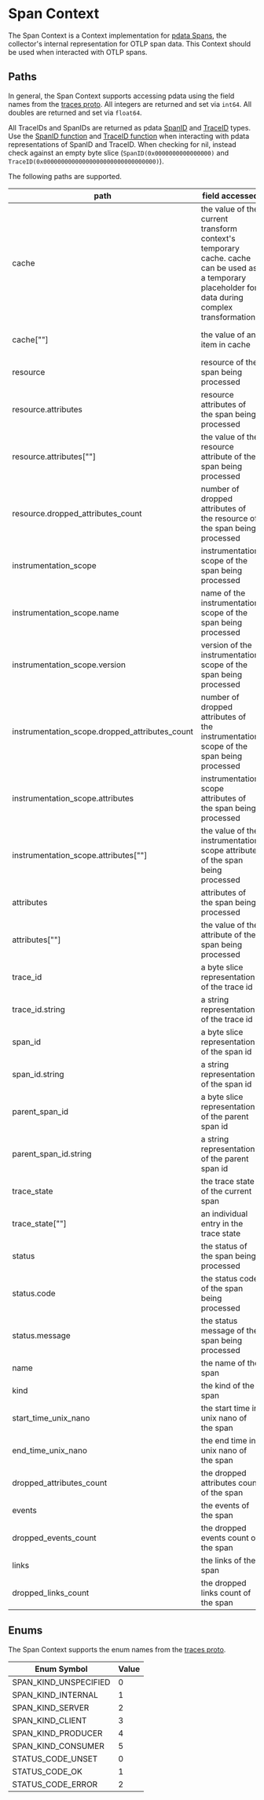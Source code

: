 # Span Context

The Span Context is a Context implementation for [pdata Spans](https://github.com/open-telemetry/opentelemetry-collector/tree/main/pdata/ptrace), the collector's internal representation for OTLP span data.  This Context should be used when interacted with OTLP spans.

## Paths
In general, the Span Context supports accessing pdata using the field names from the [traces proto](https://github.com/open-telemetry/opentelemetry-proto/blob/main/opentelemetry/proto/trace/v1/trace.proto).  All integers are returned and set via `int64`.  All doubles are returned and set via `float64`.

All TraceIDs and SpanIDs are returned as pdata [SpanID](https://github.com/open-telemetry/opentelemetry-collector/blob/main/pdata/pcommon/spanid.go) and [TraceID](https://github.com/open-telemetry/opentelemetry-collector/blob/main/pdata/pcommon/traceid.go) types.  Use the [SpanID function](https://github.com/asserts/opentelemetry-collector-contrib/blob/main/pkg/ottl/ottlfuncs/README.md#spanid) and [TraceID function](https://github.com/asserts/opentelemetry-collector-contrib/blob/main/pkg/ottl/ottlfuncs/README.md#traceid) when interacting with pdata representations of SpanID and TraceID.  When checking for nil, instead check against an empty byte slice (`SpanID(0x0000000000000000)` and `TraceID(0x00000000000000000000000000000000)`).  

The following paths are supported.

| path                                           | field accessed                                                                                                                                     | type                                                                    |
|------------------------------------------------|----------------------------------------------------------------------------------------------------------------------------------------------------|-------------------------------------------------------------------------|
| cache                                          | the value of the current transform context's temporary cache. cache can be used as a temporary placeholder for data during complex transformations | pcommon.Map                                                             |
| cache\[""\]                                    | the value of an item in cache                                                                                                                      | string, bool, int64, float64, pcommon.Map, pcommon.Slice, []byte or nil |
| resource                                       | resource of the span being processed                                                                                                               | pcommon.Resource                                                        |
| resource.attributes                            | resource attributes of the span being processed                                                                                                    | pcommon.Map                                                             |
| resource.attributes\[""\]                      | the value of the resource attribute of the span being processed                                                                                    | string, bool, int64, float64, pcommon.Map, pcommon.Slice, []byte or nil |
| resource.dropped_attributes_count              | number of dropped attributes of the resource of the span being processed                                                                           | int64                                                                   |
| instrumentation_scope                          | instrumentation scope of the span being processed                                                                                                  | pcommon.InstrumentationScope                                            |
| instrumentation_scope.name                     | name of the instrumentation scope of the span being processed                                                                                      | string                                                                  |
| instrumentation_scope.version                  | version of the instrumentation scope of the span being processed                                                                                   | string                                                                  |
| instrumentation_scope.dropped_attributes_count | number of dropped attributes of the instrumentation scope of the span being processed                                                              | int64                                                                   |
| instrumentation_scope.attributes               | instrumentation scope attributes of the span being processed                                                                                       | pcommon.Map                                                             |
| instrumentation_scope.attributes\[""\]         | the value of the instrumentation scope attribute of the span being processed                                                                       | string, bool, int64, float64, pcommon.Map, pcommon.Slice, []byte or nil |
| attributes                                     | attributes of the span being processed                                                                                                             | pcommon.Map                                                             |
| attributes\[""\]                               | the value of the attribute of the span being processed                                                                                             | string, bool, int64, float64, pcommon.Map, pcommon.Slice, []byte or nil |
| trace_id                                       | a byte slice representation of the trace id                                                                                                        | pcommon.TraceID                                                         |
| trace_id.string                                | a string representation of the trace id                                                                                                            | string                                                                  |
| span_id                                        | a byte slice representation of the span id                                                                                                         | pcommon.SpanID                                                          |
| span_id.string                                 | a string representation of the span id                                                                                                             | string                                                                  |
| parent_span_id                                 | a byte slice representation of the parent span id                                                                                                  | pcommon.SpanID                                                          |
| parent_span_id.string                          | a string representation of the parent span id                                                                                                      | string                                                                  |
| trace_state                                    | the trace state of the current span                                                                                                                | string                                                                  |
| trace_state\[""\]                              | an individual entry in the trace state                                                                                                             | string                                                                  |
| status                                         | the status of the span being processed                                                                                                             | ptrace.Status                                                           |
| status.code                                    | the status code of the span being processed                                                                                                        | int64                                                                   |
| status.message                                 | the status message of the span being processed                                                                                                     | string                                                                  |
| name                                           | the name of the span                                                                                                                               | string                                                                  |
| kind                                           | the kind of the span                                                                                                                               | int64                                                                   |
| start_time_unix_nano                           | the start time in unix nano of the span                                                                                                            | int64                                                                   |
| end_time_unix_nano                             | the end time in unix nano of the span                                                                                                              | int64                                                                   |
| dropped_attributes_count                       | the dropped attributes count of the span                                                                                                           | int64                                                                   |
| events                                         | the events of the span                                                                                                                             | ptrace.SpanEventSlice                                                   |
| dropped_events_count                           | the dropped events count of the span                                                                                                               | int64                                                                   |
| links                                          | the links of the span                                                                                                                              | ptrace.SpanLinkSlice                                                    |
| dropped_links_count                            | the dropped links count of the span                                                                                                                | int64                                                                   |


## Enums

The Span Context supports the enum names from the [traces proto](https://github.com/open-telemetry/opentelemetry-proto/blob/main/opentelemetry/proto/trace/v1/trace.proto).

| Enum Symbol           | Value |
|-----------------------|-------|
| SPAN_KIND_UNSPECIFIED | 0     |
| SPAN_KIND_INTERNAL    | 1     |
| SPAN_KIND_SERVER      | 2     |
| SPAN_KIND_CLIENT      | 3     |
| 	SPAN_KIND_PRODUCER   | 4     |
| 	SPAN_KIND_CONSUMER   | 5     |
| 	STATUS_CODE_UNSET    | 0     |
| 	STATUS_CODE_OK       | 1     |
| 	STATUS_CODE_ERROR    | 2     |
